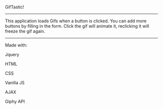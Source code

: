 GifTastic!

-----------------------------

This application loads Gifs when a button is clicked. You can add more buttons by filling in the form. 
Click the gif will animate it, reclicking it will freeze the gif again.

-----------------------------

Made with:

Jquery

HTML

CSS

Vanilla JS

AJAX

Giphy API
